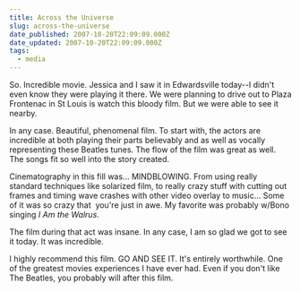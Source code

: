 ```yaml
---
title: Across the Universe
slug: across-the-universe
date_published: 2007-10-20T22:09:09.000Z
date_updated: 2007-10-20T22:09:09.000Z
tags:
  - media
---
```


So. Incredible movie. Jessica and I saw it in Edwardsville today--I didn't even know they were playing it there. We were planning to drive out to Plaza Frontenac in St Louis is watch this bloody film. But we were able to see it nearby.

In any case. Beautiful, phenomenal film. To start with, the actors are incredible at both playing their parts believably and as well as vocally representing these Beatles tunes. The flow of the film was great as well. The songs fit so well into the story created.

Cinematography in this fill was... MINDBLOWING. From using really standard techniques like solarized film, to really crazy stuff with cutting out frames and timing wave crashes with other video overlay to music... Some of it was so crazy that  you're just in awe. My favorite was probably w/Bono singing *I Am the Walrus*.

The film during that act was insane. In any case, I am so glad we got to see it today. It was incredible.

I highly recommend this film. GO AND SEE IT. It's entirely worthwhile. One of the greatest movies experiences I have ever had. Even if you don't like The Beatles, you probably will after this film.
